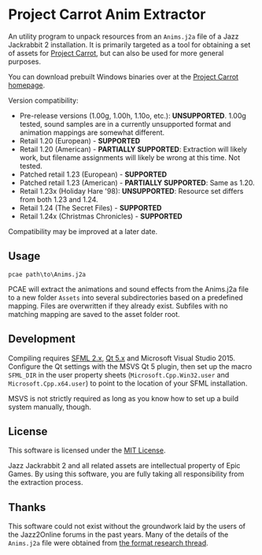 # Project Carrot Anim Extractor

An utility program to unpack resources from an `Anims.j2a` file of a
Jazz Jackrabbit 2 installation. It is primarily targeted as a tool for obtaining a
set of assets for [Project Carrot](https://github.com/soulweaver91/project-carrot),
but can also be used for more general purposes.

You can download prebuilt Windows binaries over at the 
[Project Carrot homepage](https://carrot.soulweaver.fi/).

Version compatibility:

* Pre-release versions (1.00g, 1.00h, 1.10o, etc.): **UNSUPPORTED**.
  1.00g tested, sound samples are in a currently unsupported format and
  animation mappings are somewhat different.
* Retail 1.20 (European) - **SUPPORTED**
* Retail 1.20 (American) - **PARTIALLY SUPPORTED**: Extraction will likely work,
  but filename assignments will likely be wrong at this time. Not tested.
* Patched retail 1.23 (European) - **SUPPORTED**
* Patched retail 1.23 (American) - **PARTIALLY SUPPORTED**: Same as 1.20.
* Retail 1.23x (Holiday Hare '98): **UNSUPPORTED**: Resource set differs from both
  1.23 and 1.24.
* Retail 1.24 (The Secret Files) - **SUPPORTED**
* Retail 1.24x (Christmas Chronicles) - **SUPPORTED**

Compatibility may be improved at a later date.

## Usage

```
pcae path\to\Anims.j2a
```

PCAE will extract the animations and sound effects from the Anims.j2a file to a new
folder `Assets` into several subdirectories based on a predefined mapping.
Files are overwritten if they already exist. Subfiles with no matching
mapping are saved to the asset folder root.

## Development

Compiling requires [SFML 2.x](http://www.sfml-dev.org/download.php),
[Qt 5.x](http://www.qt.io/download/) and Microsoft Visual Studio 2015.
Configure the Qt settings with the MSVS Qt 5 plugin, then set up the macro
`SFML_DIR` in the user property sheets (`Microsoft.Cpp.Win32.user` and 
`Microsoft.Cpp.x64.user`) to point to the location of your SFML installation.

MSVS is not strictly required as long as you know how to set up a build
system manually, though.

## License
This software is licensed under the [MIT License](https://opensource.org/licenses/MIT).

Jazz Jackrabbit 2 and all related assets are intellectual property of Epic Games.
By using this software, you are fully taking all responsibility from the extraction
process.

## Thanks
This software could not exist without the groundwork laid by the users of the Jazz2Online
forums in the past years. Many of the details of the `Anims.j2a` file were obtained from
[the format research thread](http://www.jazz2online.com/jcf/showthread.php?t=15059).